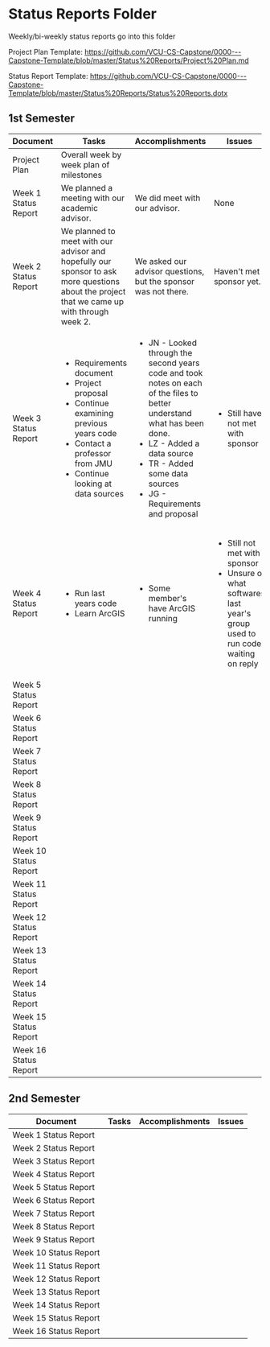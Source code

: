 # Status Reports Folder
Weekly/bi-weekly status reports go into this folder

Project Plan Template: https://github.com/VCU-CS-Capstone/0000---Capstone-Template/blob/master/Status%20Reports/Project%20Plan.md

Status Report Template: https://github.com/VCU-CS-Capstone/0000---Capstone-Template/blob/master/Status%20Reports/Status%20Reports.dotx

## 1st Semester

| Document | Tasks | Accomplishments | Issues | Milestones |
|--|---|---|---|---|
| Project Plan | Overall week by week plan of milestones | | | |
| Week 1 Status Report | We planned a meeting with our academic advisor. | We did meet with our advisor. | None | |
| Week 2 Status Report | We planned to meet with our advisor and hopefully our sponsor to ask more questions about the project that we came up with through week 2.| We asked our advisor questions, but the sponsor was not there.| Haven't met sponsor yet.| |
| Week 3 Status Report | <ul><li>Requirements document</li><li>Project proposal</li><li>Continue examining previous years code</li><li>Contact a professor from JMU</li><li>Continue looking at data sources</li></ul> | <ul><li>JN - Looked through the second years code and took notes on each of the files to better understand what has been done.</li><li>LZ - Added a data source</li><li>TR - Added some data sources</li><li>JG - Requirements and proposal</ul> | <ul><li>Still have not met with sponsor</li></ul>| |
| Week 4 Status Report | <ul><li>Run last years code</li><li>Learn ArcGIS</li></ul>| <ul><li>Some member's have ArcGIS running</li></ul> | <ul><li>Still not met with sponsor</li><li>Unsure of what softwares last year's group used to run code, waiting on reply</li></ul> |
| Week 5 Status Report | | | |
| Week 6 Status Report | | | |
| Week 7 Status Report | | | |
| Week 8 Status Report | | | |
| Week 9 Status Report | | | |
| Week 10 Status Report | | | |
| Week 11 Status Report | | | |
| Week 12 Status Report | | | |
| Week 13 Status Report | | | |
| Week 14 Status Report | | | |
| Week 15 Status Report | | | |
| Week 16 Status Report | | | |

## 2nd Semester

| Document | Tasks | Accomplishments| Issues |
|---|---|---|---|
| Week 1 Status Report | | | |
| Week 2 Status Report | | | |
| Week 3 Status Report | | | |
| Week 4 Status Report | | | |
| Week 5 Status Report | | | |
| Week 6 Status Report | | | |
| Week 7 Status Report | | | |
| Week 8 Status Report | | | |
| Week 9 Status Report | | | |
| Week 10 Status Report | | | |
| Week 11 Status Report | | | |
| Week 12 Status Report | | | |
| Week 13 Status Report | | | |
| Week 14 Status Report | | | |
| Week 15 Status Report | | | |
| Week 16 Status Report | | | |
